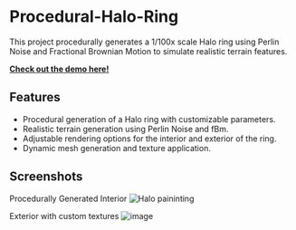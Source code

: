 # Procedural-Halo-Ring
This project procedurally generates a 1/100x scale Halo ring using Perlin Noise and Fractional Brownian Motion to simulate realistic terrain features.

**[Check out the demo here!](https://97saundersj.github.io/Procedural-Halo-Ring/)**

## Features
- Procedural generation of a Halo ring with customizable parameters.
- Realistic terrain generation using Perlin Noise and fBm.
- Adjustable rendering options for the interior and exterior of the ring.
- Dynamic mesh generation and texture application.

## Screenshots
Procedurally Generated Interior
![Halo paininting](https://github.com/user-attachments/assets/545d7cb5-75fe-4006-ac36-8f69f0552f12)


Exterior with custom textures
![image](https://github.com/user-attachments/assets/7a5e00f0-66ef-4880-a3ae-f9da7d776d72)
